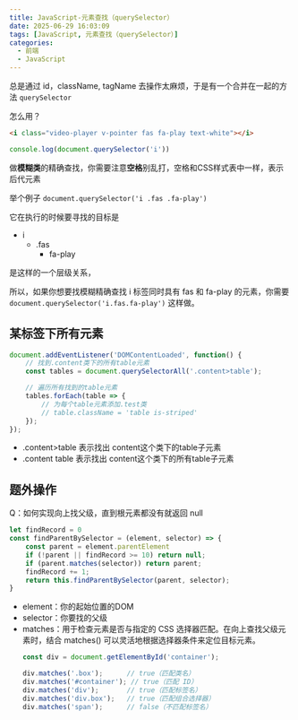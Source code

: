 ```yaml
---
title: JavaScript-元素查找（querySelector）
date: 2025-06-29 16:03:09
tags: [JavaScript, 元素查找（querySelector）]
categories:
  - 前端
  - JavaScript
---
```


总是通过 id，className, tagName 去操作太麻烦，于是有一个合并在一起的方法 `querySelector`

怎么用？

```html
<i class="video-player v-pointer fas fa-play text-white"></i>
```

```javascript
console.log(document.querySelector('i'))
```

做**模糊类**的精确查找，你需要注意**空格**别乱打，空格和CSS样式表中一样，表示后代元素

举个例子 `document.querySelector('i .fas .fa-play')`

它在执行的时候要寻找的目标是

- i
  - .fas
    - fa-play 
  
是这样的一个层级关系，

所以，如果你想要找模糊精确查找 i 标签同时具有 fas 和 fa-play 的元素，你需要 `document.querySelector('i.fas.fa-play')` 这样做。

## 某标签下所有元素

```javascript
document.addEventListener('DOMContentLoaded', function() {
    // 找到.content类下的所有table元素
    const tables = document.querySelectorAll('.content>table');

    // 遍历所有找到的table元素
    tables.forEach(table => {
        // 为每个table元素添加.test类
        // table.className = 'table is-striped'
    });
});

```
- .content>table 表示找出 content这个类下的table子元素
- .content table 表示找出 content这个类下的所有table子元素

## 题外操作

Q：如何实现向上找父级，直到根元素都没有就返回 null

```javascript
let findRecord = 0
const findParentBySelector = (element, selector) => {
    const parent = element.parentElement
    if (!parent || findRecord >= 10) return null;
    if (parent.matches(selector)) return parent;
    findRecord += 1;
    return this.findParentBySelector(parent, selector);
}
```
- element：你的起始位置的DOM
- selector：你要找的父级
- matches：用于检查元素是否与指定的 CSS 选择器匹配。在向上查找父级元素时，结合 matches() 可以灵活地根据选择器条件来定位目标元素。
  ```Javascript
  const div = document.getElementById('container');
  
  div.matches('.box');      // true（匹配类名）
  div.matches('#container'); // true（匹配 ID）
  div.matches('div');       // true（匹配标签名）
  div.matches('div.box');   // true（匹配组合选择器）
  div.matches('span');      // false（不匹配标签名）
  ```